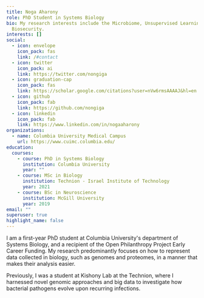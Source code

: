 ```yaml
---
title: Noga Aharony
role: PhD Student in Systems Biology
bio: My research interests include the Microbiome, Unsupervised Learning, and
  Biosecurity.
interests: []
social:
  - icon: envelope
    icon_pack: fas
    link: /#contact
  - icon: twitter
    icon_pack: ai
    link: https://twitter.com/nongiga
  - icon: graduation-cap
    icon_pack: fas
    link: https://scholar.google.com/citations?user=nVw6rmsAAAAJ&hl=en
  - icon: github
    icon_pack: fab
    link: https://github.com/nongiga
  - icon: linkedin
    icon_pack: fab
    link: https://www.linkedin.com/in/nogaaharony
organizations:
  - name: Columbia University Medical Campus
    url: https://www.cuimc.columbia.edu/
education:
  courses:
    - course: PhD in Systems Biology
      institution: Columbia University
      year: ""
    - course: MSc in Biology
      institution: Technion - Israel Institute of Technology
      year: 2021
    - course: BSc in Neuroscience
      institution: McGill University
      year: 2019
email: ""
superuser: true
highlight_name: false
---
```

I am a first-year PhD student at Columbia University's department of Systems Biology, and a recipient of the Open Philanthropy Project Early Career Funding. My research predominantly focuses on how to represent data collected in biology, such as genomes and proteomes, in a manner that makes their analysis easier. 

Previously, I was a student at Kishony Lab at the Technion, where I harnessed novel genomic approaches and big data to investigate how bacterial pathogens evolve upon recurring infections.